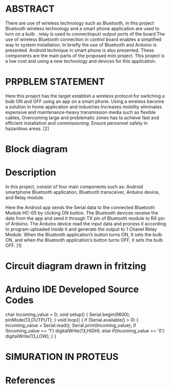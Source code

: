 # ABSTRACT

There are use of wireless technology such as Bluetooth, in this project  Bluetooth wireless technology and a smart phone application are used to turn on a bulb . relay is used to connectinput/ output ports of the board.The use of wireless Bluetooth connection in control board enables a simplified way to system installation. In briefly the use of Bluetooth and Arduino is presented. Android technique in smart phone is also presented. These components are the main parts of the proposed mini project. This project is a low cost and using a new technology and devices for this application.











# PRPBLEM STATEMENT
Here this project has the target establish a wireless protocol for switching a bulb ON and OFF using an app on a smart phone.  Using a wireless become a solution in home application and industries  Increases mobility eliminates expensive and maintenance-heavy transmission media such as flexible cables,   Overcoming large and problematic zones has to achieve fast and efficient installation and commissioning.  Ensure personnel safety in hazardous areas.  [2]




















# Block diagram



	 	 	 		 	


# Description
In this project, consist of four main components such as: Android smartphone Bluetooth application, Bluetooth transceiver, Arduino device, and  Relay module.

Here the Android app sends the Serial data to the connected Bluetooth Module HC-05 by clicking ON button. The Bluetooth devices receive the data from the app and send it through TX pin of Bluetooth module to RX pin of Arduino. The Arduino device read the input data and process it according to program uploaded inside it and generate the output to 1 Chanel Relay Module.
When the Bluetooth application’s button turns ON, It sets the bulb ON, and when the Bluetooth application’s button turns OFF, it sets the bulb OFF.
[1]






# Circuit diagram drawn in fritzing

 







# Arduino IDE Developed Source Codes


char Incoming_value = 0;
void setup() {
Serial.begin(9600);
pinMode(13,OUTPUT);
}
void loop() {
if (Serial.available() > 0)
{
Incoming_value = Serial.read();
Serial.print(Incoming_value);
if (Incoming_value == '1')
digitalWrite(13,HIGH);
else if(Incoming_value == '0')
digitalWrite(13,LOW);
}
}






# SIMURATION IN PROTEUS

 








# References



